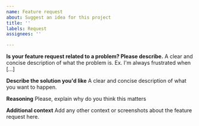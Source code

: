 ```yaml
---
name: Feature request
about: Suggest an idea for this project
title: ''
labels: Request
assignees: ''

---
```


**Is your feature request related to a problem? Please describe.**
A clear and concise description of what the problem is. Ex. I'm always frustrated when [...]

**Describe the solution you'd like**
A clear and concise description of what you want to happen.

**Reasoning**
Please, explain why do you think this matters

**Additional context**
Add any other context or screenshots about the feature request here.
